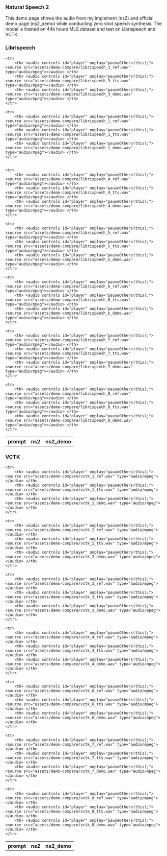 ### Natural Speech 2
This demo page shows the audio from my implement (ns2) and official demo page (ns2_demo) while conducting zero shot speech synthesis. The model is trained on 44k hours MLS dataset and test on Librispeech and VCTK.

### Librispeech

<table>
    <tr>
    	<th> prompt </th>
        <th> ns2 </th>
        <th> ns2_demo </th>
    </tr>

    <tr>
        <th> <audio controls id="player" onplay="pauseOthers(this);"><source src="assets/demo-compare/librispeech_3_ref.wav" type="audio/mpeg"></audio> </th>
        <th> <audio controls id="player" onplay="pauseOthers(this);"><source src="assets/demo-compare/librispeech_3_tts.wav" type="audio/mpeg"></audio> </th>
        <th> <audio controls id="player" onplay="pauseOthers(this);"><source src="assets/demo-compare/librispeech_3_demo.wav" type="audio/mpeg"></audio> </th>
    </tr>
    
    <tr>
        <th> <audio controls id="player" onplay="pauseOthers(this);"><source src="assets/demo-compare/librispeech_1_ref.wav" type="audio/mpeg"></audio> </th>
        <th> <audio controls id="player" onplay="pauseOthers(this);"><source src="assets/demo-compare/librispeech_1_tts.wav" type="audio/mpeg"></audio> </th>
        <th> <audio controls id="player" onplay="pauseOthers(this);"><source src="assets/demo-compare/librispeech_1_demo.wav" type="audio/mpeg"></audio> </th>
    </tr>
	

    <tr>
        <th> <audio controls id="player" onplay="pauseOthers(this);"><source src="assets/demo-compare/librispeech_4_ref.wav" type="audio/mpeg"></audio> </th>
        <th> <audio controls id="player" onplay="pauseOthers(this);"><source src="assets/demo-compare/librispeech_4_tts.wav" type="audio/mpeg"></audio> </th>
        <th> <audio controls id="player" onplay="pauseOthers(this);"><source src="assets/demo-compare/librispeech_4_demo.wav" type="audio/mpeg"></audio> </th>
    </tr>

    <tr>
        <th> <audio controls id="player" onplay="pauseOthers(this);"><source src="assets/demo-compare/librispeech_5_ref.wav" type="audio/mpeg"></audio> </th>
        <th> <audio controls id="player" onplay="pauseOthers(this);"><source src="assets/demo-compare/librispeech_5_tts.wav" type="audio/mpeg"></audio> </th>
        <th> <audio controls id="player" onplay="pauseOthers(this);"><source src="assets/demo-compare/librispeech_5_demo.wav" type="audio/mpeg"></audio> </th>
    </tr>

    <tr>
        <th> <audio controls id="player" onplay="pauseOthers(this);"><source src="assets/demo-compare/librispeech_6_ref.wav" type="audio/mpeg"></audio> </th>
        <th> <audio controls id="player" onplay="pauseOthers(this);"><source src="assets/demo-compare/librispeech_6_tts.wav" type="audio/mpeg"></audio> </th>
        <th> <audio controls id="player" onplay="pauseOthers(this);"><source src="assets/demo-compare/librispeech_6_demo.wav" type="audio/mpeg"></audio> </th>
    </tr>

    <tr>
        <th> <audio controls id="player" onplay="pauseOthers(this);"><source src="assets/demo-compare/librispeech_7_ref.wav" type="audio/mpeg"></audio> </th>
        <th> <audio controls id="player" onplay="pauseOthers(this);"><source src="assets/demo-compare/librispeech_7_tts.wav" type="audio/mpeg"></audio> </th>
        <th> <audio controls id="player" onplay="pauseOthers(this);"><source src="assets/demo-compare/librispeech_7_demo.wav" type="audio/mpeg"></audio> </th>
    </tr>    

    <tr>
        <th> <audio controls id="player" onplay="pauseOthers(this);"><source src="assets/demo-compare/librispeech_8_ref.wav" type="audio/mpeg"></audio> </th>
        <th> <audio controls id="player" onplay="pauseOthers(this);"><source src="assets/demo-compare/librispeech_8_tts.wav" type="audio/mpeg"></audio> </th>
        <th> <audio controls id="player" onplay="pauseOthers(this);"><source src="assets/demo-compare/librispeech_8_demo.wav" type="audio/mpeg"></audio> </th>
    </tr>
</table>

### VCTK

<table>
    <tr>
    	<th> prompt </th>
        <th> ns2 </th>
        <th> ns2_demo </th>
    </tr>

    <tr>
        <th> <audio controls id="player" onplay="pauseOthers(this);"><source src="assets/demo-compare/vctk_1_ref.wav" type="audio/mpeg"></audio> </th>
        <th> <audio controls id="player" onplay="pauseOthers(this);"><source src="assets/demo-compare/vctk_1_tts.wav" type="audio/mpeg"></audio> </th>
        <th> <audio controls id="player" onplay="pauseOthers(this);"><source src="assets/demo-compare/vctk_1_demo.wav" type="audio/mpeg"></audio> </th>
    </tr>
	
    <tr>
        <th> <audio controls id="player" onplay="pauseOthers(this);"><source src="assets/demo-compare/vctk_2_ref.wav" type="audio/mpeg"></audio> </th>
        <th> <audio controls id="player" onplay="pauseOthers(this);"><source src="assets/demo-compare/vctk_2_tts.wav" type="audio/mpeg"></audio> </th>
        <th> <audio controls id="player" onplay="pauseOthers(this);"><source src="assets/demo-compare/vctk_2_demo.wav" type="audio/mpeg"></audio> </th>
    </tr>

    <tr>
        <th> <audio controls id="player" onplay="pauseOthers(this);"><source src="assets/demo-compare/vctk_3_ref.wav" type="audio/mpeg"></audio> </th>
        <th> <audio controls id="player" onplay="pauseOthers(this);"><source src="assets/demo-compare/vctk_3_tts.wav" type="audio/mpeg"></audio> </th>
        <th> <audio controls id="player" onplay="pauseOthers(this);"><source src="assets/demo-compare/vctk_3_demo.wav" type="audio/mpeg"></audio> </th>
    </tr>

    <tr>
        <th> <audio controls id="player" onplay="pauseOthers(this);"><source src="assets/demo-compare/vctk_4_ref.wav" type="audio/mpeg"></audio> </th>
        <th> <audio controls id="player" onplay="pauseOthers(this);"><source src="assets/demo-compare/vctk_4_tts.wav" type="audio/mpeg"></audio> </th>
        <th> <audio controls id="player" onplay="pauseOthers(this);"><source src="assets/demo-compare/vctk_4_demo.wav" type="audio/mpeg"></audio> </th>
    </tr>

    <tr>
        <th> <audio controls id="player" onplay="pauseOthers(this);"><source src="assets/demo-compare/vctk_6_ref.wav" type="audio/mpeg"></audio> </th>
        <th> <audio controls id="player" onplay="pauseOthers(this);"><source src="assets/demo-compare/vctk_6_tts.wav" type="audio/mpeg"></audio> </th>
        <th> <audio controls id="player" onplay="pauseOthers(this);"><source src="assets/demo-compare/vctk_6_demo.wav" type="audio/mpeg"></audio> </th>
    </tr>

    <tr>
        <th> <audio controls id="player" onplay="pauseOthers(this);"><source src="assets/demo-compare/vctk_7_ref.wav" type="audio/mpeg"></audio> </th>
        <th> <audio controls id="player" onplay="pauseOthers(this);"><source src="assets/demo-compare/vctk_7_tts.wav" type="audio/mpeg"></audio> </th>
        <th> <audio controls id="player" onplay="pauseOthers(this);"><source src="assets/demo-compare/vctk_7_demo.wav" type="audio/mpeg"></audio> </th>
    </tr>    

    <tr>
        <th> <audio controls id="player" onplay="pauseOthers(this);"><source src="assets/demo-compare/vctk_8_ref.wav" type="audio/mpeg"></audio> </th>
        <th> <audio controls id="player" onplay="pauseOthers(this);"><source src="assets/demo-compare/vctk_8_tts.wav" type="audio/mpeg"></audio> </th>
        <th> <audio controls id="player" onplay="pauseOthers(this);"><source src="assets/demo-compare/vctk_8_demo.wav" type="audio/mpeg"></audio> </th>
    </tr>
</table>